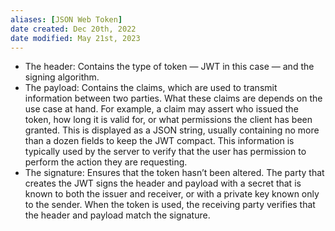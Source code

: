 ```yaml
---
aliases: [JSON Web Token]
date created: Dec 20th, 2022
date modified: May 21st, 2023
---
```

- The header: Contains the type of token — JWT in this case — and the signing algorithm.
- The payload: Contains the claims, which are used to transmit information between two parties. What these claims are depends on the use case at hand. For example, a claim may assert who issued the token, how long it is valid for, or what permissions the client has been granted. This is displayed as a JSON string, usually containing no more than a dozen fields to keep the JWT compact. This information is typically used by the server to verify that the user has permission to perform the action they are requesting.
- The signature: Ensures that the token hasn’t been altered. The party that creates the JWT signs the header and payload with a secret that is known to both the issuer and receiver, or with a private key known only to the sender. When the token is used, the receiving party verifies that the header and payload match the signature.

